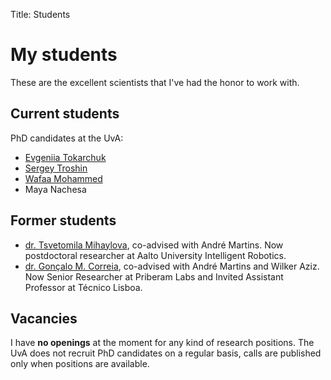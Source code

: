 Title: Students

# My students

These are the excellent scientists that I've had the honor to work with.

## Current students
PhD candidates at the UvA:

  - [Evgeniia Tokarchuk](https://evgeniia.tokarch.uk/)
  - [Sergey Troshin](https://serjtroshin.github.io/)
  - [Wafaa Mohammed](https://wafaa014.github.io/)
  - Maya Nachesa

## Former students
  - [dr. Tsvetomila Mihaylova](https://tsvm.github.io/), co-advised with André Martins. Now postdoctoral researcher at Aalto University Intelligent Robotics.
  - [dr. Gonçalo M. Correia](https://goncalomcorreia.github.io/), co-advised with André Martins and Wilker Aziz. Now Senior Researcher at Priberam Labs and Invited Assistant Professor at Técnico Lisboa.

## Vacancies

<!--One vacancy available, see [here](jobs.html).-->

I have **no openings** at the moment for any kind of research positions.
The UvA does not recruit PhD candidates on a regular basis, calls are published
only when positions are available.


